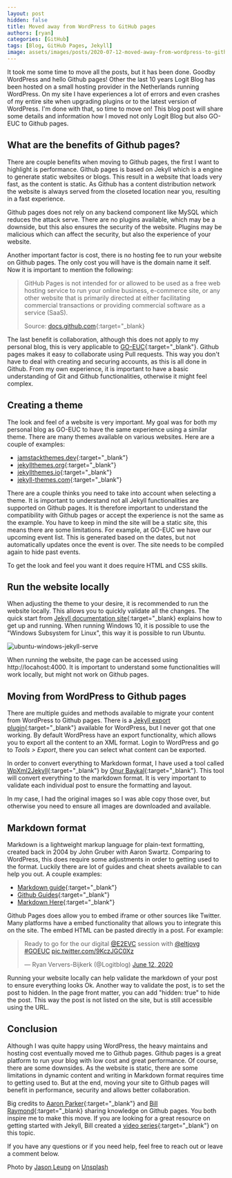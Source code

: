 ```yaml
---
layout: post
hidden: false
title: Moved away from WordPress to GitHub pages
authors: [ryan]
categories: [GitHub]
tags: [Blog, GitHub Pages, Jekyll]
image: assets/images/posts/2020-07-12-moved-away-from-wordpress-to-github-pages/moved-away-from-wordpress-to-github-pages-feature-image.png
---
```

It took me some time to move all the posts, but it has been done. Goodby WordPress and hello Github pages! Other the last 10 years Logit Blog has been hosted on a small hosting provider in the Netherlands running WordPress. On my site I have experiences a lot of errors and even crashes of my entire site when upgrading plugins or to the latest version of WordPress. I'm done with that, so time to move on! This blog post will share some details and information how I moved not only Logit Blog but also GO-EUC to Github pages.

## What are the benefits of Github pages?
There are couple benefits when moving to Github pages, the first I want to highlight is performance. Github pages is based on Jekyll which is a engine to generate static websites or blogs. This result in a website that loads very fast, as the content is static. As Github has a content distribution network the website is always served from the closeted location near you, resulting in a fast experience.

Github pages does not rely on any backend component like MySQL which reduces the attack serve. There are no plugins available, which may be a downside, but this also ensures the security of the website. Plugins may be malicious which can affect the security, but also the experience of your website.

Another important factor is cost, there is no hosting fee to run your website on Github pages. The only cost you will have is the domain name it self. Now it is important to mention the following:

>GitHub Pages is not intended for or allowed to be used as a free web hosting service to run your online business, e-commerce site, or any other website that is primarily directed at either facilitating commercial transactions or providing commercial software as a service (SaaS).
> 
> Source: [docs.github.com](https://docs.github.com/en/github/working-with-github-pages/about-github-pages#prohibited-uses){:target="_blank}

The last benefit is collaboration, although this does not apply to my personal blog, this is very applicable to [GO-EUC](https://www.go-euc.com){:target="_blank"}. Github pages makes it easy to collaborate using Pull requests. This way you don't have to deal with creating and securing accounts, as this is all done in Github. From my own experience, it is important to have a basic understanding of Git and Github functionalities, otherwise it might feel complex.

## Creating a theme
The look and feel of a website is very important. My goal was for both my personal blog as GO-EUC to have the same experience using a similar theme. There are many themes available on various websites. Here are a couple of examples:

  * [jamstackthemes.dev](https://jamstackthemes.dev/ssg/jekyll/){:target="_blank"}
  * [jekyllthemes.org](http://jekyllthemes.org/){:target="_blank"}
  * [jekyllthemes.io](https://jekyllthemes.io/){:target="_blank"}
  * [jekyll-themes.com](https://jekyll-themes.com/){:target="_blank"}

There are a couple thinks you need to take into account when selecting a theme. It is important to understand not all Jekyll functionalities are supported on Github pages. It is therefore important to understand the compatibility with Github pages or accept the experience is not the same as the example. You have to keep in mind the site will be a static site, this means there are some limitations. For example, at GO-EUC we have our upcoming event list. This is generated based on the dates, but not automatically updates once the event is over. The site needs to be compiled again to hide past events.

To get the look and feel you want it does require HTML and CSS skills.

## Run the website locally
When adjusting the theme to your desire, it is recommended to run the website locally. This allows you to quickly validate all the changes. The quick start from [Jekyll documentation site](https://jekyllrb.com/docs/){:target="_blank} explains how to get up and running. When running Windows 10, it is possible to use the "Windows Subsystem for Linux", this way it is possible to run Ubuntu.

![ubuntu-windows-jekyll-serve]({{site.baseurl}}/assets/images/posts/2020-07-12-moved-away-from-wordpress-to-github-pages/ubutnu-windows-jekyll-serve.png)

When running the website, the page can be accessed using http://locahost:4000. It is important to understand some functionalities will work locally, but might not work on Github pages.

## Moving from WordPress to Github pages
There are multiple guides and methods available to migrate your content from WordPress to Github pages. There is a [Jekyll export plugin](https://wordpress.org/plugins/jekyll-exporter/){:target="_blank"} available for WordPress, but I never got that one working. By default WordPress have an export functionality, which allows you to export all the content to an XML format. Login to WordPress and go to *Tools > Export*, there you can select what content can be exported.

In order to convert everything to Markdown format, I have used a tool called [WpXml2Jekyll](https://github.com/theaob/wpXml2Jekyll/releases){:target="_blank"} by [Onur Baykal](https://github.com/theaob){:target="_blank"}. This tool will convert everything to the markdown format. It is very important to validate each individual post to ensure the formatting and layout.

In my case, I had the original images so I was able copy those over, but otherwise you need to ensure all images are downloaded and available.

## Markdown format
Markdown is a lightweight markup language for plain-text formatting, created back in 2004 by John Gruber with Aaron Swartz. Comparing to WordPress, this does require some adjustments in order to getting used to the format. Luckily there are lot of guides and cheat sheets available to can help you out. A couple examples:

  * [Markdown guide](https://www.markdownguide.org/basic-syntax/){:target="_blank"}
  * [Github Guides](https://guides.github.com/features/mastering-markdown/){:target="_blank"}
  * [Markdown Here](https://github.com/adam-p/markdown-here/wiki/Markdown-Cheatsheet){:target="_blank"}

Github Pages does allow you to embed iframe or other sources like Twitter. Many platforms have a embed functionality that allows you to integrate this on the site. The embed HTML can be pasted directly in a post. For example: 

<blockquote class="twitter-tweet"><p lang="en" dir="ltr">Ready to go for the our digital <a href="https://twitter.com/E2EVC?ref_src=twsrc%5Etfw">@E2EVC</a> session with <a href="https://twitter.com/eltjovg?ref_src=twsrc%5Etfw">@eltjovg</a> <a href="https://twitter.com/hashtag/GOEUC?src=hash&amp;ref_src=twsrc%5Etfw">#GOEUC</a> <a href="https://t.co/9KczJGC0Xz">pic.twitter.com/9KczJGC0Xz</a></p>&mdash; Ryan Ververs-Bijkerk (@Logitblog) <a href="https://twitter.com/Logitblog/status/1271432965822844928?ref_src=twsrc%5Etfw">June 12, 2020</a></blockquote> <script async src="https://platform.twitter.com/widgets.js" charset="utf-8"></script>

Running your website locally can help validate the markdown of your post to ensure everything looks Ok. Another way to validate the post, is to set the post to hidden. In the page front matter, you can add "hidden: true" to hide the post. This way the post is not listed on the site, but is still accessible using the URL.

## Conclusion
Although I was quite happy using WordPress, the heavy maintains and hosting cost eventually moved me to Github pages. Github pages is a great platform to run your blog with low cost and great performance. Of course, there are some downsides. As the website is static, there are some limitations in dynamic content and writing in Markdown format requires time to getting used to. But at the end, moving your site to Github pages will benefit in performance, security and allows better collaboration.

Big credits to [Aaron Parker](https://twitter.com/stealthpuppy){:target="_blank"} and [Bill Raymond](https://twitter.com/billraymonde){:target="_blank} sharing knowledge on Github pages. You both inspire me to make this move. If you are looking for a great resource on getting started with Jekyll, Bill created a [video series](https://www.youtube.com/playlist?list=PLWzwUIYZpnJuT0sH4BN56P5oWTdHJiTNq){:target="_blank"} on this topic.

If you have any questions or if you need help, feel free to reach out or leave a comment below.

<span>Photo by <a href="https://unsplash.com/@ninjason?utm_source=unsplash&amp;utm_medium=referral&amp;utm_content=creditCopyText" target="_blank">Jason Leung</a> on <a href="https://unsplash.com/s/photos/party?utm_source=unsplash&amp;utm_medium=referral&amp;utm_content=creditCopyText" target="_blank">Unsplash</a></span>